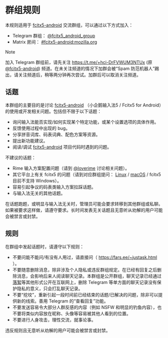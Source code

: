 # 群组规则

本规则适用于 [fcitx5-android](https://github.com/fcitx5-android/fcitx5-android) 交流群组，可以通过以下方式加入：

- Telegram 群组： [@fcitx5_android_group](https://t.me/fcitx5_android_group)
- Matrix 房间： [#fcitx5-android:mozilla.org](https://matrix.to/#/#fcitx5-android:mozilla.org)

> [!NOTE]
> 加入 Telegram 群组前，请先关注 https://t.me/+hci-DrFVWUM3NTUx (原 [@fcitx5-android](https://t.me/fcitx5_android)) 频道。在未关注频道的情况下加群会被“Spam 防范机器人”踢出，请关注频道后，稍等两分钟再次尝试。加群后可以取消关注频道。

## 话题

本群组的主要目的是讨论 [fcitx5-android](https://github.com/fcitx5-android/fcitx5-android) （小企鹅输入法5 / Fcitx5 for Android）的使用或开发相关问题。包括但不限于以下话题：

- 询问输入法能否实现/如何实现某个特定功能，或某个设置选项的具体作用。
- 反馈使用过程中出现的 bug。
- 分享拼音词库、码表词典、配色方案等资源。
- 提出新功能建议。
- 阅读/调试 [fcitx5-android](https://github.com/fcitx5-android/fcitx5-android) 项目代码时遇到的问题。

不建议的话题：

- Rime 输入方案配置问题（请到 [@loverime](https://t.me/loverime) 讨论相关问题）。
- 其它平台上有关 fcitx5 的问题（请到对应群组提问： [Linux](https://fcitx-im.org/telegram/captcha.html) / [macOS](https://t.me/fcitx5macos) / fcitx5 目前不支持 Windows）。
- 容易引起争议的码表类输入方案拉踩话题。
- 与输入法无关的其他话题。

在话题跑题，或明显与输入法无关时，管理员可能会要求转移到其他群组或私聊。如果被要求这样做，请遵守要求。长时间发表无关话题且无意听从劝解的用户可能会被禁言或封禁。

## 规则

在群组中发起话题时，请遵守以下规则：

- 不要问能不能问/有没有人用过，请直接问（ https://fars.ee/~justask.html ）。
- 不要随意删除消息，除非涉及个人隐私或违反群组规定。在已经有回复之后删除消息，会影响后来人阅读聊天记录。本群组是公开群组，聊天记录已经通过[落絮](https://luoxu.torus.icu/#g=1408602006)等其他形式公开在互联网上，删除 Telegram 等单方面的聊天记录没有保护隐私的意义，只会打乱聊天记录。
- 不要“挖坟”，重新引起一段时间前已经结束的话题/已解决的问题，除非可以提供新的线索。善用 Telegram 的“查看回复”功能。
- 不要发送容易令大部分人群反感的内容（例如 NSFW 和明显的钓鱼内容），也不要将类似内容放在昵称、头像等容易被其他人看到的位置。
- 不要进行人身攻击，理性交流，就事论事。

违反规则且无意听从劝解的用户可能会被禁言或封禁。

